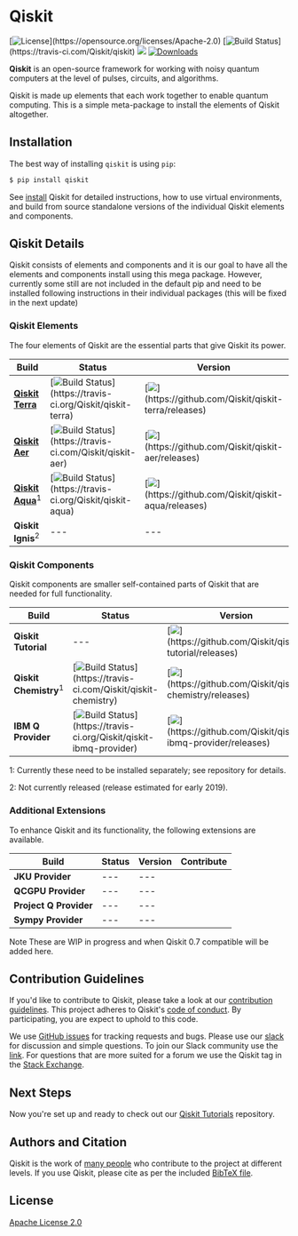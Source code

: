 
# Qiskit

[![License](https://img.shields.io/github/license/Qiskit/qiskit.svg?)](https://opensource.org/licenses/Apache-2.0) [![Build Status](https://img.shields.io/travis/com/Qiskit/qiskit/master.svg?)](https://travis-ci.com/Qiskit/qiskit) [![](https://img.shields.io/github/release/Qiskit/qiskit.svg)](https://github.com/Qiskit/qiskit/releases) [![Downloads](https://pepy.tech/badge/qiskit)](https://pypi.org/project/qiskit/)

**Qiskit** is an open-source framework for working with noisy quantum computers at the level of pulses, circuits, and algorithms.

Qiskit is made up elements that each work together to enable quantum computing. This is a simple meta-package to install the elements of Qiskit altogether.

## Installation 

The best way of installing `qiskit` is using `pip`:

```bash
$ pip install qiskit
```

See [install](docs/install.rst) Qiskit for detailed instructions, how to use virtual environments, and 
build from source standalone versions of the individual Qiskit elements and components.

## Qiskit Details

Qiskit consists of elements and components and it is our goal to have all the elements and components install 
using this mega package. However, currently some still are not included
in the default pip and need to be installed following instructions in their individual packages (this will be fixed
in the next update)

### Qiskit Elements

The four elements of Qiskit are the essential parts that give Qiskit its power. 

| Build   | Status | Version | Contribute | 
| ---             | ---    | --- | --- | 
| [**Qiskit Terra**](https://qiskit.org/terra)   |  [![Build Status](https://img.shields.io/travis/Qiskit/qiskit-terra/master.svg?)](https://travis-ci.org/Qiskit/qiskit-terra)| [![](https://img.shields.io/github/release/Qiskit/qiskit-terra.svg?)](https://github.com/Qiskit/qiskit-terra/releases)  | [![](https://img.shields.io/github/forks/Qiskit/qiskit-terra.svg?)](https://github.com/Qiskit/qiskit-terra) |
| [**Qiskit Aer**](https://qiskit.org/aer)   |  [![Build Status](https://img.shields.io/travis/com/Qiskit/qiskit-aer/master.svg?)](https://travis-ci.com/Qiskit/qiskit-aer) | [![](https://img.shields.io/github/release/Qiskit/qiskit-aer.svg?)](https://github.com/Qiskit/qiskit-aer/releases) | [![](https://img.shields.io/github/forks/Qiskit/qiskit-aer.svg?)](https://github.com/Qiskit/qiskit-aer) |
| [**Qiskit Aqua**](https://qiskit.org/aqua)<sup>1</sup>  |  [![Build Status](https://img.shields.io/travis/Qiskit/qiskit-aqua/master.svg?)](https://travis-ci.org/Qiskit/qiskit-aqua) |  [![](https://img.shields.io/github/release/Qiskit/qiskit-aqua.svg?)](https://github.com/Qiskit/qiskit-aqua/releases) | [![](https://img.shields.io/github/forks/Qiskit/qiskit-aqua.svg?)](https://github.com/Qiskit/qiskit-aqua) |
| **Qiskit Ignis**<sup>2</sup>   |  --- |  ---| --- |

### Qiskit Components

Qiskit components are smaller self-contained parts of Qiskit that are needed for full functionality.

| Build   | Status | Version | Contribute | 
| ---             | ---    | --- | --- |
| **Qiskit Tutorial**  | --- |  [![](https://img.shields.io/github/release/Qiskit/qiskit-tutorial.svg?)](https://github.com/Qiskit/qiskit-tutorial/releases)   | [![](https://img.shields.io/github/forks/Qiskit/qiskit-tutorial.svg?)](https://github.com/Qiskit/qiskit-tutorial) |
| **Qiskit Chemistry**<sup>1</sup>  |  [![Build Status](https://img.shields.io/travis/com/Qiskit/qiskit-chemistry/master.svg?)](https://travis-ci.com/Qiskit/qiskit-chemistry) |  [![](https://img.shields.io/github/release/Qiskit/qiskit-chemistry.svg?)](https://github.com/Qiskit/qiskit-chemistry/releases)   | [![](https://img.shields.io/github/forks/Qiskit/qiskit-chemistry.svg?)](https://github.com/Qiskit/qiskit-chemistry) |
| **IBM Q Provider** |  [![Build Status](https://img.shields.io/travis/Qiskit/qiskit-ibmq-provider/master.svg?)](https://travis-ci.org/Qiskit/qiskit-ibmq-provider) |  [![](https://img.shields.io/github/release/Qiskit/qiskit-ibmq-provider.svg?)](https://github.com/Qiskit/qiskit-ibmq-provider/releases) | [![](https://img.shields.io/github/forks/Qiskit/qiskit-ibmq-provider.svg?)](https://github.com/Qiskit/qiskit-ibmq-provider) |


1: Currently these need to be installed separately; see repository for details. 

2: Not currently released (release estimated for early 2019).

### Additional Extensions

To enhance Qiskit and its functionality, the following extensions are available.

| Build   | Status | Version | Contribute |
| ---   | --- | --- | --- |
| **JKU Provider** |  --- |  --- | | [![](https://img.shields.io/github/forks/Qiskit/qiskit-jku-provider.svg?)](https://github.com/Qiskit/qiskit-jku-provider) |
| **QCGPU Provider** |  --- |  --- | | [![](https://img.shields.io/github/forks/Qiskit/qiskit-qcgpu-provider.svg?)](https://github.com/Qiskit/qiskit-qcgpu-provider) |
| **Project Q Provider** |  --- |  --- | | [![](https://img.shields.io/github/forks/Qiskit/qiskit-projectq-provider.svg?)](https://github.com/Qiskit/qiskit-projectq-provider) |
| **Sympy Provider** |  --- |  --- | | [![](https://img.shields.io/github/forks/Qiskit/qiskit-sympy-provider.svg?)](https://github.com/Qiskit/qiskit-sympy-provider) |

Note These are WIP in progress and when Qiskit 0.7 compatible will be added here. 

## Contribution Guidelines

If you'd like to contribute to Qiskit, please take a look at our
[contribution guidelines](.github/CONTRIBUTING.md). This project adheres to Qiskit's [code of conduct](.github/CODE_OF_CONDUCT.md). By participating, you are expect to uphold to this code.

We use [GitHub issues](https://github.com/Qiskit/qiskit/issues) for tracking requests and bugs. Please use our [slack](https://qiskit.slack.com) for discussion and simple questions. To join our Slack community use the [link](https://join.slack.com/t/qiskit/shared_invite/enQtNDc2NjUzMjE4Mzc0LTMwZmE0YTM4ZThiNGJmODkzN2Y2NTNlMDIwYWNjYzA2ZmM1YTRlZGQ3OGM0NjcwMjZkZGE0MTA4MGQ1ZTVmYzk). For questions that are more suited for a forum we use the Qiskit tag in the [Stack Exchange](https://quantumcomputing.stackexchange.com/questions/tagged/qiskit).

## Next Steps

Now you're set up and ready to check out our
[Qiskit Tutorials](https://github.com/Qiskit/qiskit-tutorials) repository.

## Authors and Citation

Qiskit is the work of [many people](AUTHORS) who contribute to the project at
different levels. If you use Qiskit, please cite as per the included
[BibTeX file](Qiskit.bib).

## License

[Apache License 2.0](LICENSE.txt)

